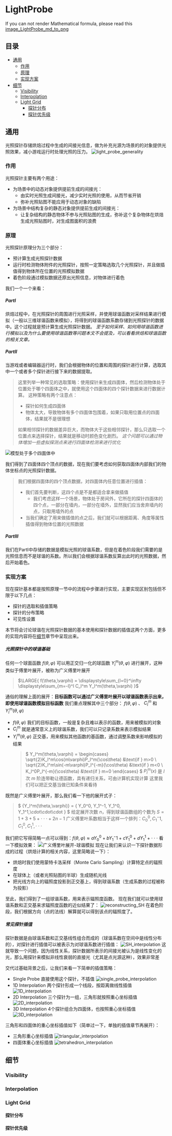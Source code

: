 # LightProbe
If you can not render Mathematical formula, please read this [image_LightProbe_md_to_png](./LightProbe_md_to_png.png)

## 目录
+ [通用](#通用)
    + [作用](#作用)
    + [原理](#原理)
    + [实现方案](#实现方案)
+ [细节](#细节)
    + [Visibility](#visibility)
    + [Interpolation](#interpolation)
    + [Light Grid](#light-grid)
        + [探针分布](#探针分布)
        + [探针优先级](#探针优先级)

## 通用
光照探针存储烘焙过程中生成的间接光信息，做为补充光源为场景的的对象提供光照效果，减小游戏运行时处理光照的压力。
![light_probe_generality](./images/light_probe_generality.jpg)
### 作用
光照探针主要有两个用途：
+ 为场景中的动态对象提供提前生成的间接光：
    + 由实时光照生成间接光，减少实时光照的使用，从而节省开销
    + 弥补光照贴图不能应用于动态对象的缺陷
+ 为场景中结构复杂的静态对象提供提前生成的间接光：
    + 让复杂结构的静态物体不参与光照贴图的生成，弥补这个复杂物体在烘焙生成光照贴图时，对生成图面积的浪费

### 原理
光照探针原理分为三个部分：
+ 预计算生成光照探针数据
+ 运行时检测物体附件的光照探针，按照一定策略选取几个光照探针，并且做插值得到物体所在位置的光照模拟数据
+ 着色阶段通过模拟数据还原出光照信息，对物体进行着色

我们一个一个来看：
##### PartⅠ
烘焙过程中，在光照探针的周围进行光照采样，并使用球谐函数对采样结果进行模拟（一般以三维球谐函数来模拟），将得到的球谐函数系数存储到光照探针的数据中。这个过程就是预计算生成光照探针数据。
*至于如何采样、如何用球谐函数进行模拟以及为什么要使用球谐函数等问题本文不会提及，可以看看烘焙和球谐函数的相关文章。*

##### PartⅡ
当游戏或者编辑器运行时，我们会根据物体的位置和周围的探针进行计算，选取其中一个或者多个探针进行接下来的数据提取。
>这里列举一种常见的选取策略：使用探针来生成四面体，然后检测物体处于位置处于哪个四面体之中，就使用这个四面体的四个探针数据来进行数据计算。
>这种策略有两个注意点：
>+ 探针如何生成四面体
>+ 物体太大，导致物体有多个四面体包围着，如果只取用位置点的四面体，结果就不是很理想
>
>如果相邻探针的数据差异巨大，而物体大于这些相邻探针，那么只选取一个位置点来选择探针，结果就是移动时颜色变化剧烈。
>   *这个问题可以通过物体增加一些虚拟探测点来进行四面体检测来进行优化*

![模型处于多个四面体中](./images/模型处于多个四面体中.jpg)

我们得到了四面体四个顶点的数据，现在我们要考虑如何获取四面体内部我们的物体坐标点的光照探针数据。
>我们根据四面体的四个顶点数据，对四面体内任意位置进行插值：
>+ 我们首先要判断，这四个点是不是都适合拿来做插值
>   + 我们考虑这样一个场景，物体处于房间外，它所在的探针四面体的四个点，一部分在墙内，一部分在墙外，显然我们应当舍弃墙内的点，只取用墙外的点
>+ 当我们确定了用来做插值的点之后，我们就可以根据距离、角度等属性插值得到物体位置的光照数据

##### PartⅢ
我们在PartⅠ中存储的数据是模拟光照的球谐系数，但是在着色阶段我们需要的是光照信息而不是球谐的系数。所以我们会根据球谐系数反算出此时的光照数据，然后开始着色。

### 实现方案
现在探针基本都是按照原理一节中的流程中步骤进行实现，主要实现区别包括但不限于以下几点：
+ 探针的选取和插值策略
+ 探针的分布策略
+ 可见性设置

本节将会讨论球谐在光照探针数据的基本使用和探针数据的插值这两个方面，更多的实现内容将在[细节](#细节)章节中呈现出来。

##### 光照探针中的球谐基础
任何一个球面函数 $f(\theta,\varphi)$ 可以用正交归一化的球函数 $Y_l^m(\theta, \varphi)$ 进行展开，这种类似于傅里叶展开，被称为广义傅里叶展开
> $\LARGE{ f(\theta,\varphi) = \displaystyle\sum_{l=0}^\infty \displaystyle\sum_{m=-l}^l C_l^m Y_l^m(\theta,\varphi) }$

通俗的理解上面的展开：**目标函数可以通过广义傅里叶展开以球谐函数表示出来，即使用球谐函数模拟目标函数**
我们重点理解其中三个部分： $f(\theta,\varphi)$ 、 $C_l^m$ 和 $Y_l^m(\theta,\varphi)$
+ $f(\theta,\varphi)$
    我们的目标函数，一般是复杂且难以表示的函数，用来被模拟的对象
+ $C_l^m$
    就是通常意义上的球谐系数，我们可以只记录系数来表示模拟结果
+ $Y_l^m(\theta,\varphi)$
    正交基，用来模拟其他函数的基函数，通过调整系数来影响模拟的结果
    >$ Y_l^m(\theta,\varphi) = 
    >\begin{cases}
    >   \sqrt{2}K_l^m\cos(m\varphi)P_l^m(\cos\theta) &\text{if } m>0 \\
    >   \sqrt{2}K_l^m\sin(-m\varphi)P_l^{-m}(\cos\theta) &\text{if } m<0 \\
    >   K_l^0P_l^{-m}(\cos\theta) &\text{if } m=0
    >\end{cases} $
    >$P_l^m(x)$ 是 $l$ 次 $m$ 阶连带勒让德函数，具有递归关系，可由计算机实现计算
    >这里我们可以把正交基当做已知条件来看待

既然是广义傅里叶展开，那么我们看一下他的展开式子：
> $ \{Y_l^m(\theta,\varphi)\} = \{ Y_0^0, Y_1^-1, Y_1^0, Y_1^1,\cdot\cdot\cdot \} $
>给定展开次数 $n$，得到球谐函数组的个数为 $S = 1 + 3 + 5 + \cdot\cdot\cdot + 2n-1$
>广义傅里叶系数相当于这样一个排列：$C_0^0, C_1^-1, C_1^0, C_1^1,\cdot\cdot\cdot$

我们把它写得简略一点可以得到：$f(\theta,\varphi) \approx aY_0^0 + bY_1^-1 + cY_1^0 + dY_1^1 + \cdot\cdot\cdot$
看一下模拟效果：
![广义傅里叶展开-球谐模拟](./images/广义傅里叶展开-球谐模拟.jpg)
现在让我们来认识一下探针数据形成的过程（烘焙计算的相关内容，这里简略说一下）：
+ 烘焙时我们使用蒙特卡洛采样（Monte Carlo Sampling）计算特定点的辐照度
+ 在球体上（或者光照贴图的半球）生成随机光线
+ 把光线方向上的辐照度投影到正交基上，得到球谐系数（生成系数的过程被称为投影）

至此，我们得到了一组球谐系数，用来表示辐照度函数。
现在我们就可以使用球谐系数和正交基来求辐照度函数的近似结果了：
![reconstructing_SH](./images/reconstructing_SH.jpg)
在着色阶段，我们根据方向（点的法线）解算就可以得到该点的辐照度了。

##### 常见探针插值
探针数据是由球谐系数和正交基线性组合而成的（球谐系数在空间中是线性分布的），对探针进行插值可以被表示为对球谐系数进行插值：
![SH_interpolation](./images/SH_interpolation.jpg)
这就导致一个问题，因为线性关系，探针数据所表示的间接光被认为是线性变化的光，那么用探针来模拟非线性衰弱的直接光（尤其是点光源这种），效果非常差

交代过基础背景之后，让我们来看一下简单的插值策略：
+ Single Probe
    直接使用这个探针，不插值
    ![single_probe_interpolation](./images/single_probe_interpolation.jpg)
+ 1D Interpolation
    两个探针形成一个线段，按距离做线性插值
    ![1D_interpolation](./images/1D_interpolation.jpg)
+ 2D Interpolation
    三个探针为一组，三角形就按照重心坐标插值
    ![2D_interpolation](./images/2D_interpolation.jpg)
+ 3D Interpolation
    4个探针组合为四面体，也按照重心坐标插值
    ![3D_interpolation](./images/3D_interpolation.jpg)

三角形和四面体的重心坐标插值如下（简单过一下，单独的插值章节再展开）：
+ 三角形重心坐标插值
    ![triangular_interpolation](./images/triangular_interpolation.jpg)
+ 四面体重心坐标插值
    ![tetrahedron_interpolation](./images/tetrahedron_interpolation.jpg)

## 细节
### Visibility
### Interpolation
### Light Grid
#### 探针分布
#### 探针优先级